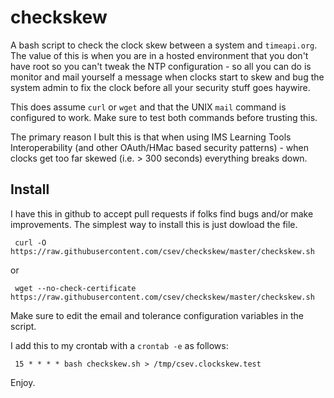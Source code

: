 # checkskew

A bash script to check the clock skew between a system and `timeapi.org`.  The value of this
is when you are in a hosted environment that you don't have root so you can't tweak the NTP
configuration - so all you can do is monitor and mail yourself a message when clocks
start to skew and bug the system admin to fix the clock before all your security stuff goes haywire.

This does assume `curl` or `wget` and that the UNIX `mail` command is configured to work.  Make sure to test
both commands before trusting this.

The primary reason I bult this is that when using IMS Learning Tools Interoperability (and other
OAuth/HMac based security patterns) - when clocks get too far skewed (i.e. > 300 seconds)
everything breaks down.

Install
-------

I have this in github to accept pull requests if folks find bugs and/or make improvements.
The simplest way to install this is just dowload the file. 

     curl -O https://raw.githubusercontent.com/csev/checkskew/master/checkskew.sh
  
or

     wget --no-check-certificate https://raw.githubusercontent.com/csev/checkskew/master/checkskew.sh

Make sure to edit the email and tolerance configuration variables in the script.

I add this to my crontab with a `crontab -e` as follows:

     15 * * * * bash checkskew.sh > /tmp/csev.clockskew.test

Enjoy.
